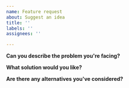 ```yaml
---
name: Feature request
about: Suggest an idea
title: ''
labels: ''
assignees: ''

---
```


**Can you describe the problem you're facing?**


**What solution would you like?**


**Are there any alternatives you've considered?**

